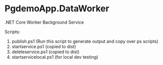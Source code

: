 # PgdemoApp.DataWorker

.NET Core Worker Background Service

Scripts:

1. publish.ps1 (Run this script to generate output and copy over ps scripts)
2. startservice.ps1 (copied to dist)
3. deleteservice.ps1 (copied to dist)
4. startservicelocal.ps1 (for local dev testing)
